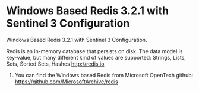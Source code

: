 # Windows Based Redis 3.2.1 with Sentinel 3 Configuration
Windows Based Redis 3.2.1 with Sentinel 3 Configuration.

Redis is an in-memory database that persists on disk. The data model is key-value, but many different kind of values are supported: Strings, Lists, Sets, Sorted Sets, Hashes http://redis.io

1.  You can find the Windows based Redis from Microsoft OpenTech github: https://github.com/MicrosoftArchive/redis


